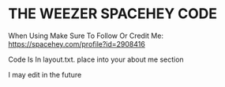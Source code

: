 # THE WEEZER SPACEHEY CODE

When Using Make Sure To Follow Or Credit Me: https://spacehey.com/profile?id=2908416

Code Is In layout.txt. place into your about me section

I may edit in the future

